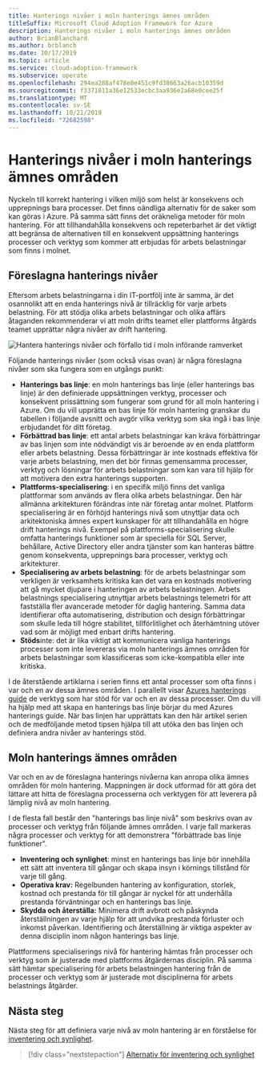 ```yaml
---
title: Hanterings nivåer i moln hanterings ämnes områden
titleSuffix: Microsoft Cloud Adoption Framework for Azure
description: Hanterings nivåer i moln hanterings ämnes områden
author: BrianBlanchard
ms.author: brblanch
ms.date: 10/17/2019
ms.topic: article
ms.service: cloud-adoption-framework
ms.subservice: operate
ms.openlocfilehash: 294ea288af478e0e451c9fd38663a26acb10359d
ms.sourcegitcommit: f3371811a36e12533ecbc3aa936e2a68e0cee25f
ms.translationtype: MT
ms.contentlocale: sv-SE
ms.lasthandoff: 10/21/2019
ms.locfileid: "72682598"
---
```

# <a name="management-leveling-across-cloud-management-disciplines"></a>Hanterings nivåer i moln hanterings ämnes områden

Nyckeln till korrekt hantering i vilken miljö som helst är konsekvens och upprepnings bara processer. Det finns oändliga alternativ för de saker som kan göras i Azure. På samma sätt finns det oräkneliga metoder för moln hantering. För att tillhandahålla konsekvens och repeterbarhet är det viktigt att begränsa de alternativen till en konsekvent uppsättning hanterings processer och verktyg som kommer att erbjudas för arbets belastningar som finns i molnet.

## <a name="suggested-management-levels"></a>Föreslagna hanterings nivåer

Eftersom arbets belastningarna i din IT-portfölj inte är samma, är det osannolikt att en enda hanterings nivå är tillräcklig för varje arbets belastning. För att stödja olika arbets belastningar och olika affärs åtaganden rekommenderar vi att moln drifts teamet eller plattforms åtgärds teamet upprättar några nivåer av drift hantering.

![Hantera hanterings nivåer och förfallo tid i moln införande ramverket](../../_images/manage/cloud-management-maturity.png)

Följande hanterings nivåer (som också visas ovan) är några föreslagna nivåer som ska fungera som en utgångs punkt:

- **Hanterings bas linje**: en moln hanterings bas linje (eller hanterings bas linje) är den definierade uppsättningen verktyg, processer och konsekvent prissättning som fungerar som grund för all moln hantering i Azure. Om du vill upprätta en bas linje för moln hantering granskar du tabellen i följande avsnitt och avgör vilka verktyg som ska ingå i bas linje erbjudandet för ditt företag.
- **Förbättrad bas linje**: ett antal arbets belastningar kan kräva förbättringar av bas linjen som inte nödvändigt vis är beroende av en enda plattform eller arbets belastning. Dessa förbättringar är inte kostnads effektiva för varje arbets belastning, men det bör finnas gemensamma processer, verktyg och lösningar för arbets belastningar som kan vara till hjälp för att motivera den extra hanterings supporten.
- **Plattforms-specialisering**: i en specifik miljö finns det vanliga plattformar som används av flera olika arbets belastningar. Den här allmänna arkitekturen förändras inte när företag antar molnet. Platform specialisering är en förhöjd hanterings nivå som utnyttjar data och arkitektoniska ämnes expert kunskaper för att tillhandahålla en högre drift hanterings nivå. Exempel på plattforms-specialisering skulle omfatta hanterings funktioner som är speciella för SQL Server, behållare, Active Directory eller andra tjänster som kan hanteras bättre genom konsekventa, upprepnings bara processer, verktyg och arkitekturer.
- **Specialisering av arbets belastning**: för de arbets belastningar som verkligen är verksamhets kritiska kan det vara en kostnads motivering att gå mycket djupare i hanteringen av arbets belastningen. Arbets belastnings specialisering utnyttjar arbets belastnings telemetri för att fastställa fler avancerade metoder för daglig hantering. Samma data identifierar ofta automatisering, distribution och design förbättringar som skulle leda till högre stabilitet, tillförlitlighet och återhämtning utöver vad som är möjligt med enbart drifts hantering.
- **Stöds**inte: det är lika viktigt att kommunicera vanliga hanterings processer som inte levereras via moln hanterings ämnes områden för arbets belastningar som klassificeras som icke-kompatibla eller inte kritiska.

I de återstående artiklarna i serien finns ett antal processer som ofta finns i var och en av dessa ämnes områden.
I parallellt visar [Azures hanterings guide](../azure-management-guide/index.md) de verktyg som har stöd för var och en av dessa processer. Om du vill ha hjälp med att skapa en hanterings bas linje börjar du med Azures hanterings guide. När bas linjen har upprättats kan den här artikel serien och de medföljande metod tipsen hjälpa till att utöka den bas linjen och definiera andra nivåer av hanterings stöd.

## <a name="cloud-management-disciplines"></a>Moln hanterings ämnes områden

Var och en av de föreslagna hanterings nivåerna kan anropa olika ämnes områden för moln hantering. Mappningen är dock utformad för att göra det lättare att hitta de föreslagna processerna och verktygen för att leverera på lämplig nivå av moln hantering.

I de flesta fall består den "hanterings bas linje nivå" som beskrivs ovan av processer och verktyg från följande ämnes områden. I varje fall markeras några processer och verktyg för att demonstrera "förbättrade bas linje funktioner".

- **Inventering och synlighet**: minst en hanterings bas linje bör innehålla ett sätt att inventera till gångar och skapa insyn i körnings tillstånd för varje till gång.
- **Operativa krav:** Regelbunden hantering av konfiguration, storlek, kostnad och prestanda för till gångar är nyckel för att underhålla prestanda förväntningar och en hanterings bas linje.
- **Skydda och återställa:** Minimera drift avbrott och påskynda återställningen av varje hjälp för att undvika prestanda förluster och inkomst påverkan. Identifiering och återställning är viktiga aspekter av denna disciplin inom någon hanterings bas linje.

Plattformens specialiserings nivå för hantering hämtas från processer och verktyg som är justerade med plattforms åtgärdernas disciplin.
På samma sätt hämtar specialisering för arbets belastningen hantering från de processer och verktyg som är justerade mot disciplinerna för arbets belastnings åtgärder.
  
## <a name="next-steps"></a>Nästa steg

Nästa steg för att definiera varje nivå av moln hantering är en förståelse för [inventering och synlighet](./inventory.md).

> [!div class="nextstepaction"]
> [Alternativ för inventering och synlighet](./inventory.md)
